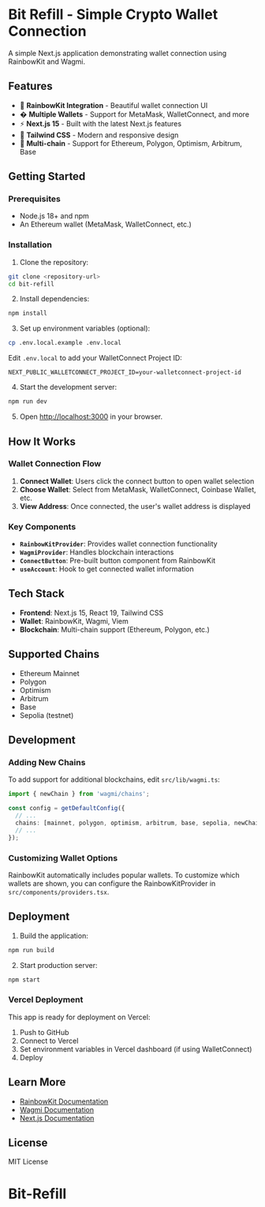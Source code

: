 # Bit Refill - Simple Crypto Wallet Connection

A simple Next.js application demonstrating wallet connection using RainbowKit and Wagmi.

## Features

- 🌈 **RainbowKit Integration** - Beautiful wallet connection UI
- � **Multiple Wallets** - Support for MetaMask, WalletConnect, and more
- ⚡ **Next.js 15** - Built with the latest Next.js features
- 🎨 **Tailwind CSS** - Modern and responsive design
- 🔗 **Multi-chain** - Support for Ethereum, Polygon, Optimism, Arbitrum, Base

## Getting Started

### Prerequisites

- Node.js 18+ and npm
- An Ethereum wallet (MetaMask, WalletConnect, etc.)

### Installation

1. Clone the repository:
```bash
git clone <repository-url>
cd bit-refill
```

2. Install dependencies:
```bash
npm install
```

3. Set up environment variables (optional):
```bash
cp .env.local.example .env.local
```

Edit `.env.local` to add your WalletConnect Project ID:
```env
NEXT_PUBLIC_WALLETCONNECT_PROJECT_ID=your-walletconnect-project-id
```

4. Start the development server:
```bash
npm run dev
```

5. Open [http://localhost:3000](http://localhost:3000) in your browser.

## How It Works

### Wallet Connection Flow

1. **Connect Wallet**: Users click the connect button to open wallet selection
2. **Choose Wallet**: Select from MetaMask, WalletConnect, Coinbase Wallet, etc.
3. **View Address**: Once connected, the user's wallet address is displayed

### Key Components

- **`RainbowKitProvider`**: Provides wallet connection functionality
- **`WagmiProvider`**: Handles blockchain interactions
- **`ConnectButton`**: Pre-built button component from RainbowKit
- **`useAccount`**: Hook to get connected wallet information

## Tech Stack

- **Frontend**: Next.js 15, React 19, Tailwind CSS
- **Wallet**: RainbowKit, Wagmi, Viem
- **Blockchain**: Multi-chain support (Ethereum, Polygon, etc.)

## Supported Chains

- Ethereum Mainnet
- Polygon
- Optimism
- Arbitrum
- Base
- Sepolia (testnet)

## Development

### Adding New Chains

To add support for additional blockchains, edit `src/lib/wagmi.ts`:

```typescript
import { newChain } from 'wagmi/chains';

const config = getDefaultConfig({
  // ...
  chains: [mainnet, polygon, optimism, arbitrum, base, sepolia, newChain],
  // ...
});
```

### Customizing Wallet Options

RainbowKit automatically includes popular wallets. To customize which wallets are shown, you can configure the RainbowKitProvider in `src/components/providers.tsx`.

## Deployment

1. Build the application:
```bash
npm run build
```

2. Start production server:
```bash
npm start
```

### Vercel Deployment

This app is ready for deployment on Vercel:

1. Push to GitHub
2. Connect to Vercel
3. Set environment variables in Vercel dashboard (if using WalletConnect)
4. Deploy

## Learn More

- [RainbowKit Documentation](https://rainbowkit.com)
- [Wagmi Documentation](https://wagmi.sh/)
- [Next.js Documentation](https://nextjs.org/docs)

## License

MIT License
# Bit-Refill
